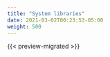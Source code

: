 ```yaml
---
title: "System libraries"
date: 2021-03-02T00:23:53-05:00
weight: 500
---
```


{{< preview-migrated >}}

